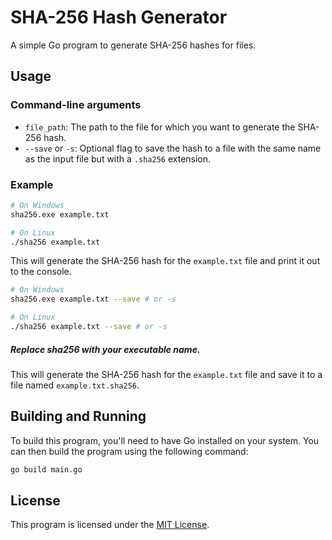 # SHA-256 Hash Generator

A simple Go program to generate SHA-256 hashes for files.

## Usage

### Command-line arguments

* `file_path`: The path to the file for which you want to generate the SHA-256 hash.
* `--save` or `-s`: Optional flag to save the hash to a file with the same name as the input file but with a `.sha256` extension.

### Example

```bash
# On Windows
sha256.exe example.txt

# On Linux
./sha256 example.txt
```
This will generate the SHA-256 hash for the `example.txt` file and print it out to the console.

```bash
# On Windows
sha256.exe example.txt --save # or -s

# On Linux
./sha256 example.txt --save # or -s
```
##### _Replace sha256 with your executable name._

This will generate the SHA-256 hash for the `example.txt` file and save it to a file named `example.txt.sha256`.

## Building and Running

To build this program, you'll need to have Go installed on your system. You can then build the program using the following command:
```bash
go build main.go
```

## License

This program is licensed under the [MIT License](https://opensource.org/licenses/MIT).
